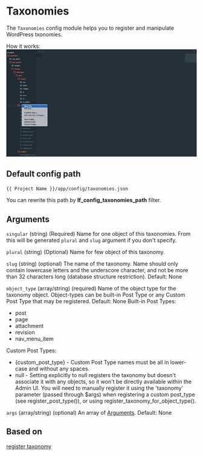 Taxonomies
===

The `Taxonomies` config module helps you to register and manipulate WordPress txonomies.

How it works: ![Actions](images/taxonomies.gif)

Default config path
---
`{{ Project Name }}/app/config/taxonomies.json`

You can rewrite this path by __lf\_config\_taxonomies\_path__ filter.


Arguments
---
`singular`
(string) (Required)  Name for one object of this taxonomies. From this will be generated `plural` and `slug` argument if you don't specify.

`plural`
(string) (Optional) Name for few object of this taxonomy.

`slug`
(string) (optional) The name of the taxonomy. Name should only contain lowercase letters and the underscore character, and not be more than 32 characters long (database structure restriction).
Default: None

`object_type`
(array/string) (required) Name of the object type for the taxonomy object. Object-types can be built-in Post Type or any Custom Post Type that may be registered.
Default: None
Built-in Post Types:

* post
* page
* attachment
* revision
* nav_menu_item

Custom Post Types:

* {custom_post_type} - Custom Post Type names must be all in lower-case and without any spaces.
* null - Setting explicitly to null registers the taxonomy but doesn't associate it with any objects, so it won't be directly available within the Admin UI. You will need to manually register it using the 'taxonomy' parameter (passed through $args) when registering a custom post_type (see register_post_type()), or using register_taxonomy_for_object_type().

`args`
(array/string) (optional) An array of [Arguments](https://codex.wordpress.org/Function_Reference/register_taxonomy#Arguments).
Default: None

## Based on
[register taxonomy](https://codex.wordpress.org/Function_Reference/register_taxonomy)